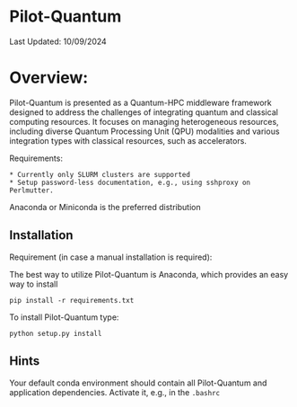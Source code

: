 # Pilot-Quantum

Last Updated: 10/09/2024

# Overview:

Pilot-Quantum is presented as a Quantum-HPC middleware framework designed to address the challenges of integrating quantum and classical computing resources. It focuses on managing heterogeneous resources, including diverse Quantum Processing Unit (QPU) modalities and various integration types with classical resources, such as accelerators.
 
Requirements:

	* Currently only SLURM clusters are supported
	* Setup password-less documentation, e.g., using sshproxy on Perlmutter.

Anaconda or Miniconda is the preferred distribution


## Installation
Requirement (in case a manual installation is required):

The best way to utilize Pilot-Quantum is Anaconda, which provides an easy way to install

    pip install -r requirements.txt

To install Pilot-Quantum type:

    python setup.py install


## Hints

Your default conda environment should contain all Pilot-Quantum and application dependencies. Activate it, e.g., in the `.bashrc`
